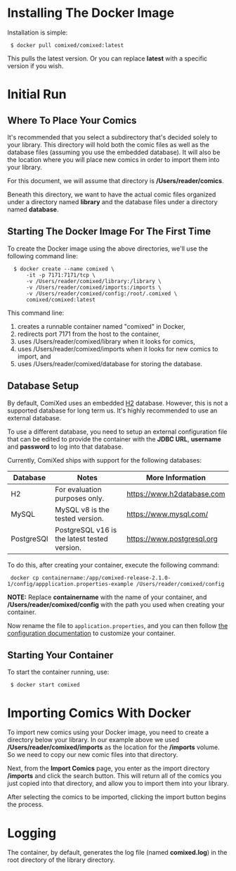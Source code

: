 # Installing The Docker Image

Installation is simple:

```
 $ docker pull comixed/comixed:latest
```

This pulls the latest version. Or you can replace **latest** with a specific version if you wish.

# Initial Run
## Where To Place Your Comics

It's recommended that you select a subdirectory that's decided solely to your library. This directory will hold both
the comic files as well as the database files (assuming you use the embedded database). It will also be the location
where you will place new comics in order to import them into your library.

For this document, we will assume that directory is **/Users/reader/comics**.

Beneath this directory, we want to have the actual comic files organized under a directory named **library** and the
database files under a directory named **database**.

## Starting The Docker Image For The First Time

To create the Docker image using the above directories, we'll use the following command line:

``` 
  $ docker create --name comixed \
      -it -p 7171:7171/tcp \
      -v /Users/reader/comixed/library:/library \
      -v /Users/reader/comixed/imports:/imports \
      -v /Users/reader/comixed/config:/root/.comixed \
      comixed/comixed:latest
```

This command line:
1. creates a runnable container named "comixed" in Docker,
1. redirects port 7171 from the host to the container,
1. uses /Users/reader/comixed/library when it looks for comics, 
1. uses /Users/reader/comixed/imports when it looks for new comics to import, and
1. uses /Users/reader/comixed/database for storing the database.

## Database Setup

By default, ComiXed uses an embedded [H2](https://www.h2database.com/html/main.html) database.
However, this is not a supported database for long term
us. It's highly recommended to use an external database.

To use a different database, you need to setup an external
configuration file that can be edited to provide the container
with the **JDBC URL**, **username** and **password** to log
into that database.

Currently, ComiXed ships with support for the following databases:

| Database   | Notes                                        | More Information           |
|------------|----------------------------------------------|----------------------------|
| H2         | For evaluation purposes only.                | https://www.h2database.com |
| MySQL      | MySQL v8 is the tested version.              | https://www.mysql.com/     |
| PostgreSQl | PostgreSQL v16 is the latest tested version. | https://www.postgresql.org |

To do this, after creating your container, execute the following command:

``` docker cp containername:/app/comixed-release-2.1.0-1/config/appplication.properties-example /Users/reader/comixed/config```

**NOTE:** Replace **containername** with the name of your container, and
**/Users/reader/comixed/config** with the path you used when creating
your container.

Now rename the file to ```application.properties```, and you can then follow
[the configuration documentation](../CONFIGURATION.md) to
customize your container.



## Starting Your Container

To start the container running, use:

``` $ docker start comixed```

# Importing Comics With Docker

To import new comics using your Docker image, you need to create a directory below your library. In our example above 
we used **/Users/reader/comixed/imports** as the location for the **/imports** volume. So we need to copy our new comic
files into that directory.

Next, from the **Import Comics** page, you enter as the import directory **/imports** and click the search
button. This will return all of the comics you just copied into that directory, and allow you to import them into your
library.

After selecting the comics to be imported, clicking the import button begins the process.


# Logging

The container, by default, generates the log file (named **comixed.log**) in the root directory of the library
directory.
